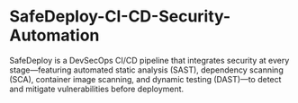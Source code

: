 # SafeDeploy-CI-CD-Security-Automation
SafeDeploy is a DevSecOps CI/CD pipeline that integrates security at every stage—featuring automated static analysis (SAST), dependency scanning (SCA), container image scanning, and dynamic testing (DAST)—to detect and mitigate vulnerabilities before deployment.
